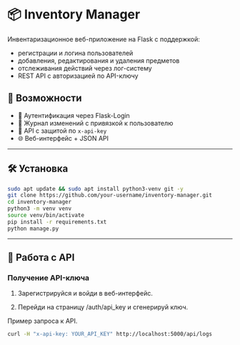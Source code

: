 # 📦 Inventory Manager

Инвентаризационное веб-приложение на Flask с поддержкой:
- регистрации и логина пользователей
- добавления, редактирования и удаления предметов
- отслеживания действий через лог-систему
- REST API с авторизацией по API-ключу

## 🚀 Возможности

- 👤 Аутентификация через Flask-Login
- 📝 Журнал изменений с привязкой к пользователю
- 🔑 API с защитой по `x-api-key`
- 🌐 Веб-интерфейс + JSON API

---

## 🛠 Установка

```bash
sudo apt update && sudo apt install python3-venv git -y
git clone https://github.com/your-username/inventory-manager.git
cd inventory-manager
python3 -m venv venv
source venv/bin/activate
pip install -r requirements.txt
python manage.py
```
---

## 🔐 Работа с API
### Получение API-ключа
1. Зарегистрируйся и войди в веб-интерфейс.

2. Перейди на страницу /auth/api_key и сгенерируй ключ.

Пример запроса к API.
```bash
curl -H "x-api-key: YOUR_API_KEY" http://localhost:5000/api/logs
```
